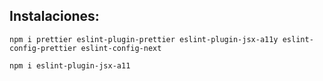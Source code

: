 
## Instalaciones:

```
npm i prettier eslint-plugin-prettier eslint-plugin-jsx-a11y eslint-config-prettier eslint-config-next

npm i eslint-plugin-jsx-a11
```
